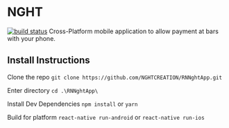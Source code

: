 # NGHT 
[![build status](http://dev.nght.io/mobile-dev/react-native-nght/badges/master/build.svg)](http://dev.nght.io/mobile-dev/react-native-nght/commits/master)
Cross-Platform mobile application to allow payment at bars with your phone.

## Install Instructions ##
Clone the repo
`git clone https://github.com/NGHTCREATION/RNNghtApp.git`

Enter directory
`cd .\RNNghtApp\`

Install Dev Dependencies
`npm install` or `yarn`

Build for platform
`react-native run-android` or `react-native run-ios`
 
 
 
 
